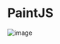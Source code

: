 # PaintJS

![image](https://user-images.githubusercontent.com/62207008/158008681-f0de67d2-2444-401a-9d90-72a9c406945b.png)
